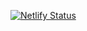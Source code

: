 [![Netlify Status](https://api.netlify.com/api/v1/badges/3c6f1a14-db3f-4078-9580-bd9b6f13021c/deploy-status)](https://app.netlify.com/projects/mattfleming/deploys)
